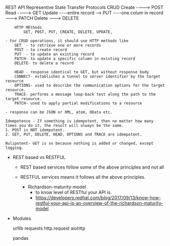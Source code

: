 REST API
Representive State Transfer Protocols
CRUD
Create ----> POST
Read ----> GET
Update
----entire record --> PUT
----one colum in record ---> PATCH
Delete ---> DELETE

        HTTP MEthods
            GET, POST, PUT, CREATE, DELETE, UPDATE,

    - For CRUD operations, it should use HTTP methods like
    	GET  - to retrieve one or more records
    	POST - to create record
    	PUT  - to update an existing record
    	PATCH- to update a specific column in existing record
    	DELETE- to delete a record

    	HEAD - response identical to GET, but without response body
    	CONNECT- establishes a tunnel to server identifier by the target resource
    	OPTIONS- used to describe the communication options for the target resource.
    	TRACE- performs a message loop-back test along the path to the target resource.
    	PATCH- used to apply partial modifications to a resource

    - response can be JSON or XML, atom, OData etc.

    Idempotence - If something is idempotent, then no matter how many times you do it, the result will always be the same.
    1. POST is NOT idempotent.
    2. GET, PUT, DELETE, HEAD, OPTIONS and TRACE are idempotent.

    Nulipotent- GET is so because nothing is added or changed, except logging.

- REST based vs RESTFUL

  - REST based services follow some of the above principles and not all
  - RESTFUL services means it follows all the above principles.

    - Richardson-maturity-model
      - to know level of RESTful your API is.
      - https://developers.redhat.com/blog/2017/09/13/know-how-restful-your-api-is-an-overview-of-the-richardson-maturity-model

- Modules

  urllib
  requests
  http.request
  aiohttp

  pandas
